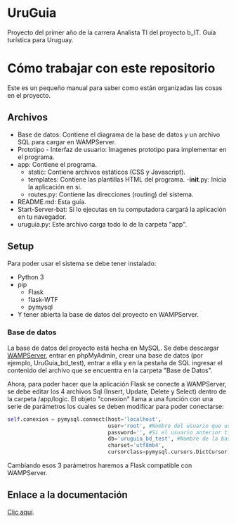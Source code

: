 # UruGuia
Proyecto del primer año de la carrera Analista TI del proyecto b_IT. Guía turística para Uruguay.

# Cómo trabajar con este repositorio
Este es un pequeño manual para saber como están organizadas las cosas en el proyecto.

## Archivos
- Base de datos: Contiene el diagrama de la base de datos y un archivo SQL para cargar en WAMPServer.
- Prototipo - Interfaz de usuario: Imagenes prototipo para implementar en el programa.
- app: Contiene el programa.
  - static: Contiene archivos estáticos (CSS y Javascript).
  - templates: Contiene las plantillas HTML del programa.
  -__init__.py: Inicia la aplicación en si.
  - routes.py: Contiene las direcciones (routing) del sistema.
- README.md: Esta guía.
- Start-Server-bat: Si lo ejecutas en tu computadora cargará la aplicación en tu navegador.
- uruguia.py: Este archivo carga todo lo de la carpeta "app".

## Setup
Para poder usar el sistema se debe tener instalado:
- Python 3
- pip
  - Flask
  - flask-WTF
  - pymysql
- Y tener abierta la base de datos del proyecto en WAMPServer.

### Base de datos
La base de datos del proyecto está hecha en MySQL. Se debe descargar [WAMPServer](http://www.wampserver.es/#home), entrar en phpMyAdmin, crear una base de datos (por ejemplo, UruGuia_bd_test), entrar a ella y en la pestaña de SQL ingresar el contenido del archivo que se encuentra en la carpeta "Base de Datos".

Ahora, para poder hacer que la aplicación Flask se conecte a WAMPServer, se debe editar los 4 archivos Sql (Insert, Update, Delete y Select) dentro de la carpeta /app/logic. El objeto "conexion" llama a una función con una serie de parámetros los cuales se deben modificar para poder conectarse:
```python
self.conexion = pymysql.connect(host='localhost',
                                user='root', #Nombre del usuario que usamos para conectarnos a WAMPServer, 'root' por defecto.
                                password='', #Si el usuario anterior tiene contraseña debemos escribirla aquí
                                db='uruguia_bd_test', #Nombre de la base de datos dentro de WAMPServer
                                charset='utf8mb4',
                                cursorclass=pymysql.cursors.DictCursor)
```
Cambiando esos 3 parámetros haremos a Flask compatible con WAMPServer.

## Enlace a la documentación
[Clic aquí](https://docs.google.com/document/d/1TsIIBK_cYJA3LC4x0MBcTItuWLZIk1NgaCrmfUnJ-nE/edit?usp=sharing).
